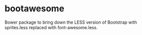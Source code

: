 bootawesome
===========

Bower package to bring down the LESS version of Bootstrap with sprites.less replaced with font-awesome.less.